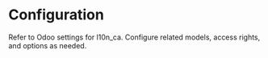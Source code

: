 # Configuration

Refer to Odoo settings for l10n_ca. Configure related models, access rights, and options as needed.
